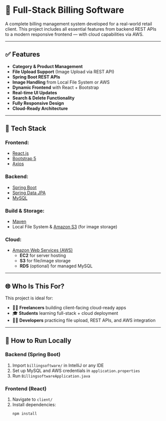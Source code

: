# 🧾 Full-Stack Billing Software

A complete billing management system developed for a real-world retail client. This project includes all essential features from backend REST APIs to a modern responsive frontend — with cloud capabilities via AWS.

---

## ✅ Features

- **Category & Product Management**  
- **File Upload Support** (Image Upload via REST API)  
- **Spring Boot REST APIs**  
- **Image Handling** from Local File System or AWS  
- **Dynamic Frontend** with React + Bootstrap  
- **Real-time UI Updates**  
- **Search & Delete Functionality**  
- **Fully Responsive Design**  
- **Cloud-Ready Architecture**

---

## 🔧 Tech Stack

### Frontend:
- [React.js](w)
- [Bootstrap 5](w)
- [Axios](w)

### Backend:
- [Spring Boot](w)
- [Spring Data JPA](w)
- [MySQL](w)

### Build & Storage:
- [Maven](w)
- Local File System & [Amazon S3](w) (for image storage)

### Cloud:
- [Amazon Web Services (AWS)](w)  
  - **EC2** for server hosting  
  - **S3** for file/image storage  
  - **RDS** (optional) for managed MySQL

---

## 🌐 Who Is This For?

This project is ideal for:
- 🧑‍💻 **Freelancers** building client-facing cloud-ready apps  
- 🎓 **Students** learning full-stack + cloud deployment  
- 👨‍🔧 **Developers** practicing file upload, REST APIs, and AWS integration

---

## 🚀 How to Run Locally

### Backend (Spring Boot)
1. Import `billingsoftware/` in IntelliJ or any IDE
2. Set up MySQL and AWS credentials in `application.properties`
3. Run `BillingsoftwareApplication.java`

### Frontend (React)
1. Navigate to `client/`
2. Install dependencies:
   ```bash
   npm install
